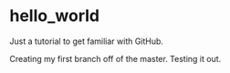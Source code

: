 # hello_world
Just a tutorial to get familiar with GitHub.

Creating my first branch off of the master.  Testing it out.

